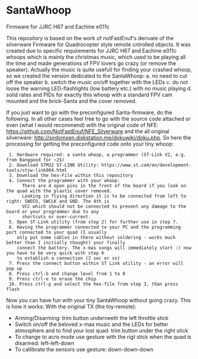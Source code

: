# SantaWhoop
Firmware for JJRC H67 and Eachine e011c

This repository is based on the work of notFastEnuf's derivate of the silverware Firmware for Quadrocopter style remote cntrolled objects.
It was created due to specific requirements for JJRC H67 and Eachine e011c whoops which is mainly the christmas music, which used to be playing all the time and made generations of FPV lovers go crazy (or remove the speaker).
Actually the music is quite usefull for finding your crashed whoop, so we created the version dedicated to the SantaWhoop:
 a. no need to cut off the speaker
 b. switch the music on/off together with the LEDs
 c. do not loose the warning LED-flashlights (low battery etc.) with no music playing
 d. solid rates and PIDs for exactly this whoop with a standard FPV cam mounted and the brick-Santa and the cover removed.
 
If you just want to go with the preconfigured Santa-firmware, do the following. In all other cases feel free to go with the source code attached or even (what I would recommend) with the original code of NFE: https://github.com/NotFastEnuf/NFE_Silverware and the all original silverware: http://sirdomsen.diskstation.me/dokuwiki/doku.php.
So here the processing for getting the preconfigured code onto your tiny whoop:
 
     1. Hardware required: a santa whoop, a programmer (ST-Link V2, e.g. from Banggood for ~2$)
     2. Download STM32 ST-LINK Utility: https://www.st.com/en/development-tools/stsw-link004.html
     3. Download the hex-File within this repository
     4. Connect the programmer with your whoop:
          There are 4 open pins in the front of the board if you look on the quad with the plastic cover removed. 
          Looking in flying direction it is to be connected from left to right: SWDIO, SWCLK and GND. The 4th is 
          VCC which should not be connected to prevent any damage to the board or your programmer due to any 
          shortcuts or over-current.
     5. Open ST-Link utility (from step 2) for further use in step 7.
     6. Having the programmer connected to your PC and the programming port connected to your quad (I usually 
        only put some cables in there without soldering - works much better than I initially thought) your finally 
        connect the battery. The x-mas songs will immediately start :) now you have to be very quick with step 6 
        to establish a connection (2 sec or so)
     7. Press the connect button within ST Link utility - an error will pop up
     8. Press ctrl-b and change level from 1 to 0
     9. Press ctrl-e to erase the chip
     10. Press ctrl-p and select the hex-file from step 3, than press flash

Now you can have fun with your tiny SantaWhoop without going crazy. This is how it works:
With the original TX (the toy-remote):
- Arming/Disarming: trim button underneeth the left throttle stick
- Switch on/off the beloved x-mas music and the LEDs for better atmosphere and to find your lost quad: trim 
  button under the right stick
- To change to acro mode use gesture with the rigt stick when the quad is disarmed: left-left-down
- To callibrate the sensors use gesture: down-down-down
